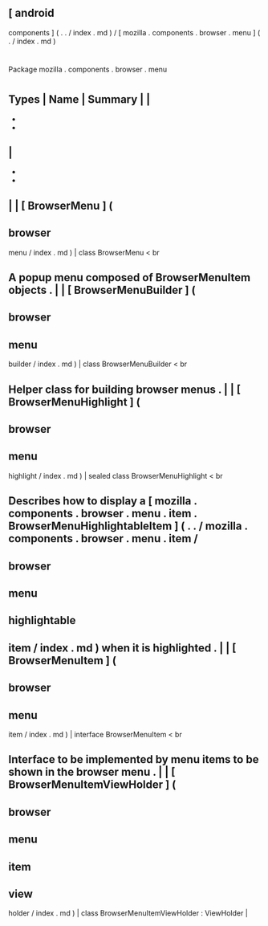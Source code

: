 [
android
-
components
]
(
.
.
/
index
.
md
)
/
[
mozilla
.
components
.
browser
.
menu
]
(
.
/
index
.
md
)
#
#
Package
mozilla
.
components
.
browser
.
menu
#
#
#
Types
|
Name
|
Summary
|
|
-
-
-
|
-
-
-
|
|
[
BrowserMenu
]
(
-
browser
-
menu
/
index
.
md
)
|
class
BrowserMenu
<
br
>
A
popup
menu
composed
of
BrowserMenuItem
objects
.
|
|
[
BrowserMenuBuilder
]
(
-
browser
-
menu
-
builder
/
index
.
md
)
|
class
BrowserMenuBuilder
<
br
>
Helper
class
for
building
browser
menus
.
|
|
[
BrowserMenuHighlight
]
(
-
browser
-
menu
-
highlight
/
index
.
md
)
|
sealed
class
BrowserMenuHighlight
<
br
>
Describes
how
to
display
a
[
mozilla
.
components
.
browser
.
menu
.
item
.
BrowserMenuHighlightableItem
]
(
.
.
/
mozilla
.
components
.
browser
.
menu
.
item
/
-
browser
-
menu
-
highlightable
-
item
/
index
.
md
)
when
it
is
highlighted
.
|
|
[
BrowserMenuItem
]
(
-
browser
-
menu
-
item
/
index
.
md
)
|
interface
BrowserMenuItem
<
br
>
Interface
to
be
implemented
by
menu
items
to
be
shown
in
the
browser
menu
.
|
|
[
BrowserMenuItemViewHolder
]
(
-
browser
-
menu
-
item
-
view
-
holder
/
index
.
md
)
|
class
BrowserMenuItemViewHolder
:
ViewHolder
|
